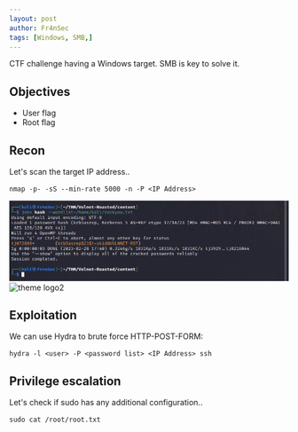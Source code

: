 ```yaml
---
layout: post
author: Fr4nSec
tags: [Windows, SMB,]
---
```


CTF challenge having a Windows target. SMB is key to solve it.

## Objectives

- User flag
- Root flag

## Recon

Let's scan the target IP address..

```
nmap -p- -sS --min-rate 5000 -n -P <IP Address>
```

![theme logo](images/roasted.jpeg)
![theme logo2](http://www.abhinavsaxena.com/images/abhinav.jpeg)

## Exploitation

We can use Hydra to brute force HTTP-POST-FORM:


```
hydra -l <user> -P <password list> <IP Address> ssh
```



## Privilege escalation

Let's check if sudo has any additional configuration..

```
sudo cat /root/root.txt
```
